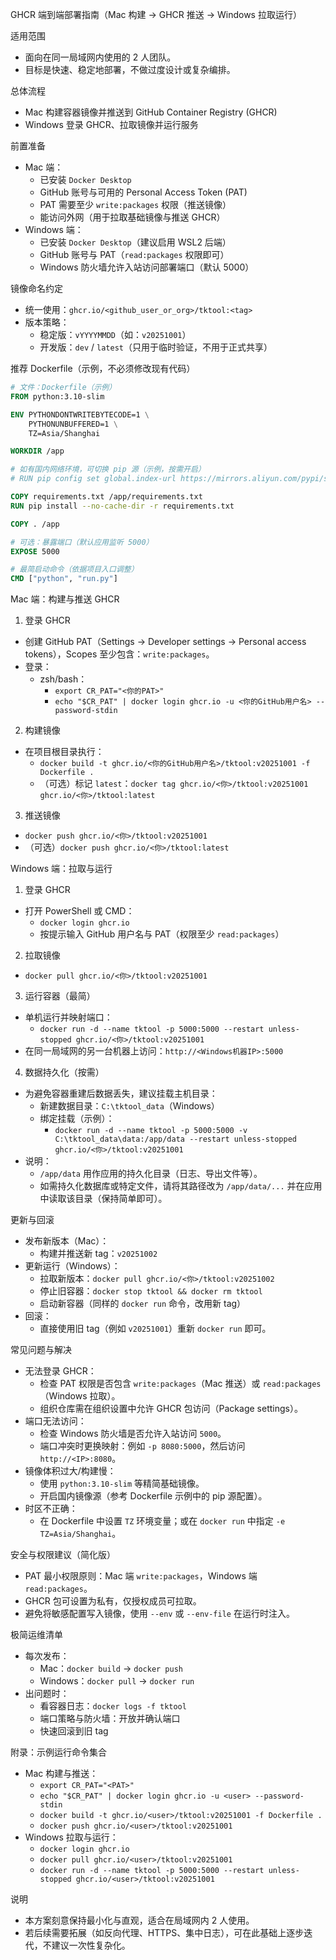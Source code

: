 GHCR 端到端部署指南（Mac 构建 → GHCR 推送 → Windows 拉取运行）

适用范围
- 面向在同一局域网内使用的 2 人团队。
- 目标是快速、稳定地部署，不做过度设计或复杂编排。

总体流程
- Mac 构建容器镜像并推送到 GitHub Container Registry (GHCR)
- Windows 登录 GHCR、拉取镜像并运行服务

前置准备
- Mac 端：
  - 已安装 `Docker Desktop`
  - GitHub 账号与可用的 Personal Access Token (PAT)
  - PAT 需要至少 `write:packages` 权限（推送镜像）
  - 能访问外网（用于拉取基础镜像与推送 GHCR）
- Windows 端：
  - 已安装 `Docker Desktop`（建议启用 WSL2 后端）
  - GitHub 账号与 PAT（`read:packages` 权限即可）
  - Windows 防火墙允许入站访问部署端口（默认 5000）

镜像命名约定
- 统一使用：`ghcr.io/<github_user_or_org>/tktool:<tag>`
- 版本策略：
  - 稳定版：`vYYYYMMDD`（如：`v20251001`）
  - 开发版：`dev` / `latest`（只用于临时验证，不用于正式共享）

推荐 Dockerfile（示例，不必须修改现有代码）
```dockerfile
# 文件：Dockerfile（示例）
FROM python:3.10-slim

ENV PYTHONDONTWRITEBYTECODE=1 \
    PYTHONUNBUFFERED=1 \
    TZ=Asia/Shanghai

WORKDIR /app

# 如有国内网络环境，可切换 pip 源（示例，按需开启）
# RUN pip config set global.index-url https://mirrors.aliyun.com/pypi/simple/

COPY requirements.txt /app/requirements.txt
RUN pip install --no-cache-dir -r requirements.txt

COPY . /app

# 可选：暴露端口（默认应用监听 5000）
EXPOSE 5000

# 最简启动命令（依据项目入口调整）
CMD ["python", "run.py"]
```

Mac 端：构建与推送 GHCR
1) 登录 GHCR
- 创建 GitHub PAT（Settings → Developer settings → Personal access tokens），Scopes 至少包含：`write:packages`。
- 登录：
  - zsh/bash：
    - `export CR_PAT="<你的PAT>"`
    - `echo "$CR_PAT" | docker login ghcr.io -u <你的GitHub用户名> --password-stdin`

2) 构建镜像
- 在项目根目录执行：
  - `docker build -t ghcr.io/<你的GitHub用户名>/tktool:v20251001 -f Dockerfile .`
  - （可选）标记 `latest`：`docker tag ghcr.io/<你>/tktool:v20251001 ghcr.io/<你>/tktool:latest`

3) 推送镜像
- `docker push ghcr.io/<你>/tktool:v20251001`
- （可选）`docker push ghcr.io/<你>/tktool:latest`

Windows 端：拉取与运行
1) 登录 GHCR
- 打开 PowerShell 或 CMD：
  - `docker login ghcr.io`
  - 按提示输入 GitHub 用户名与 PAT（权限至少 `read:packages`）

2) 拉取镜像
- `docker pull ghcr.io/<你>/tktool:v20251001`

3) 运行容器（最简）
- 单机运行并映射端口：
  - `docker run -d --name tktool -p 5000:5000 --restart unless-stopped ghcr.io/<你>/tktool:v20251001`
- 在同一局域网的另一台机器上访问：`http://<Windows机器IP>:5000`

4) 数据持久化（按需）
- 为避免容器重建后数据丢失，建议挂载主机目录：
  - 新建数据目录：`C:\tktool_data`（Windows）
  - 绑定挂载（示例）：
    - `docker run -d --name tktool -p 5000:5000 -v C:\tktool_data\data:/app/data --restart unless-stopped ghcr.io/<你>/tktool:v20251001`
- 说明：
  - `/app/data` 用作应用的持久化目录（日志、导出文件等）。
  - 如需持久化数据库或特定文件，请将其路径改为 `/app/data/...` 并在应用中读取该目录（保持简单即可）。

更新与回滚
- 发布新版本（Mac）：
  - 构建并推送新 tag：`v20251002`
- 更新运行（Windows）：
  - 拉取新版本：`docker pull ghcr.io/<你>/tktool:v20251002`
  - 停止旧容器：`docker stop tktool && docker rm tktool`
  - 启动新容器（同样的 `docker run` 命令，改用新 tag）
- 回滚：
  - 直接使用旧 tag（例如 `v20251001`）重新 `docker run` 即可。

常见问题与解决
- 无法登录 GHCR：
  - 检查 PAT 权限是否包含 `write:packages`（Mac 推送）或 `read:packages`（Windows 拉取）。
  - 组织仓库需在组织设置中允许 GHCR 包访问（Package settings）。
- 端口无法访问：
  - 检查 Windows 防火墙是否允许入站访问 `5000`。
  - 端口冲突时更换映射：例如 `-p 8080:5000`，然后访问 `http://<IP>:8080`。
- 镜像体积过大/构建慢：
  - 使用 `python:3.10-slim` 等精简基础镜像。
  - 开启国内镜像源（参考 Dockerfile 示例中的 pip 源配置）。
- 时区不正确：
  - 在 Dockerfile 中设置 `TZ` 环境变量；或在 `docker run` 中指定 `-e TZ=Asia/Shanghai`。

安全与权限建议（简化版）
- PAT 最小权限原则：Mac 端 `write:packages`，Windows 端 `read:packages`。
- GHCR 包可设置为私有，仅授权成员可拉取。
- 避免将敏感配置写入镜像，使用 `--env` 或 `--env-file` 在运行时注入。

极简运维清单
- 每次发布：
  - Mac：`docker build` → `docker push`
  - Windows：`docker pull` → `docker run`
- 出问题时：
  - 看容器日志：`docker logs -f tktool`
  - 端口策略与防火墙：开放并确认端口
  - 快速回滚到旧 tag

附录：示例运行命令集合
- Mac 构建与推送：
  - `export CR_PAT="<PAT>"`
  - `echo "$CR_PAT" | docker login ghcr.io -u <user> --password-stdin`
  - `docker build -t ghcr.io/<user>/tktool:v20251001 -f Dockerfile .`
  - `docker push ghcr.io/<user>/tktool:v20251001`
- Windows 拉取与运行：
  - `docker login ghcr.io`
  - `docker pull ghcr.io/<user>/tktool:v20251001`
  - `docker run -d --name tktool -p 5000:5000 --restart unless-stopped ghcr.io/<user>/tktool:v20251001`

说明
- 本方案刻意保持最小化与直观，适合在局域网内 2 人使用。
- 若后续需要拓展（如反向代理、HTTPS、集中日志），可在此基础上逐步迭代，不建议一次性复杂化。